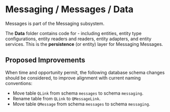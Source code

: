 # Messaging / Messages / Data

Messages is part of the Messaging subsystem.
  
The **Data** folder contains code for - including entities, entity type configurations, entity readers and readers, entity adapters, and entity services. This is the **persistence** (or entity) layer for Messaging Messages.

## Proposed Improvements

When time and opportunity permit, the following database schema changes should be considered, to improve alignment with current naming conventions:

* Move table `QLink` from schema `messages` to schema `messaging`.
* Rename table from `QLink` to `QMessageLink`.
* Move table `QMessage` from schema `messages` to schema `messaging`.
